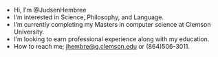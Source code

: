 - Hi, I’m @JudsenHembree
- I’m interested in Science, Philosophy, and Language.
- I’m currently completing my Masters in computer science at Clemson University.
- I’m looking to earn professional experience along with my education. 
- How to reach me; jhembre@g.clemson.edu or (864)506-3011.

